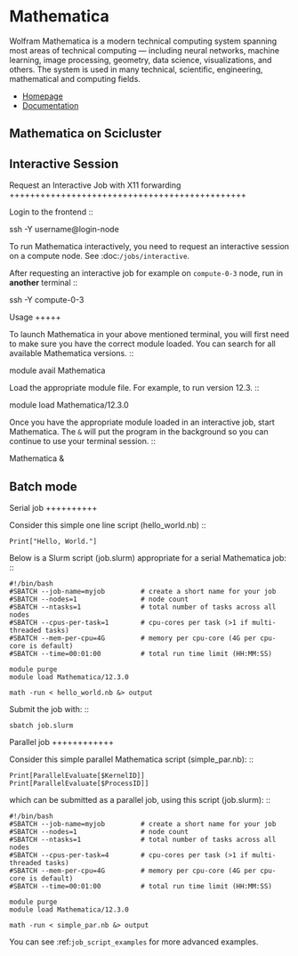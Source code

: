 # Mathematica

Wolfram Mathematica is a modern technical computing system spanning most areas of technical computing — including neural networks, machine learning, image processing, geometry, data science, visualizations, and others. The system is used in many technical, scientific, engineering, mathematical and computing fields.

* [Homepage](https://www.wolfram.com/mathematica/)
* [Documentation](https://reference.wolfram.com/language/?source=nav)


## Mathematica on Scicluster

Interactive Session
-------------------

Request an Interactive Job with X11 forwarding
++++++++++++++++++++++++++++++++++++++++++++++

Login to the frontend
::

  ssh -Y username@login-node

To run Mathematica interactively, you need to request an interactive session on a compute node. See :doc:`/jobs/interactive`.

After requesting an interactive job for example on `compute-0-3` node, run in **another** terminal
::

  ssh -Y compute-0-3

Usage
+++++

To launch Mathematica in your above mentioned terminal, you will first need to make sure you have the correct module loaded. You can search for all available Mathematica versions.
::

  module avail Mathematica

Load the appropriate module file. For example, to run version 12.3.
::

  module load Mathematica/12.3.0

Once you have the appropriate module loaded in an interactive job, start Mathematica. The `&` will put the program in the background so you can continue to use your terminal session.
::

  Mathematica &

Batch mode
----------

Serial job
++++++++++

Consider this simple one line script (hello_world.nb)
::

    Print["Hello, World."]

Below is a Slurm script (job.slurm) appropriate for a serial Mathematica job:
::

    #!/bin/bash
    #SBATCH --job-name=myjob         # create a short name for your job
    #SBATCH --nodes=1                # node count
    #SBATCH --ntasks=1               # total number of tasks across all nodes
    #SBATCH --cpus-per-task=1        # cpu-cores per task (>1 if multi-threaded tasks)
    #SBATCH --mem-per-cpu=4G         # memory per cpu-core (4G per cpu-core is default)
    #SBATCH --time=00:01:00          # total run time limit (HH:MM:SS)

    module purge
    module load Mathematica/12.3.0

    math -run < hello_world.nb &> output

Submit the job with:
::

    sbatch job.slurm

Parallel job
++++++++++++

Consider this simple parallel Mathematica script (simple_par.nb):
::

    Print[ParallelEvaluate[$KernelID]]
    Print[ParallelEvaluate[$ProcessID]]

which can be submitted as a parallel job, using this script (job.slurm):
::

    #!/bin/bash
    #SBATCH --job-name=myjob         # create a short name for your job
    #SBATCH --nodes=1                # node count
    #SBATCH --ntasks=1               # total number of tasks across all nodes
    #SBATCH --cpus-per-task=4        # cpu-cores per task (>1 if multi-threaded tasks)
    #SBATCH --mem-per-cpu=4G         # memory per cpu-core (4G per cpu-core is default)
    #SBATCH --time=00:01:00          # total run time limit (HH:MM:SS)

    module purge
    module load Mathematica/12.3.0

    math -run < simple_par.nb &> output

You can see :ref:`job_script_examples` for more advanced examples.
